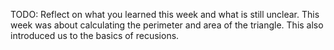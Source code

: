 TODO: Reflect on what you learned this week and what is still unclear.
This week was about calculating the perimeter and area of the triangle.
This also introduced us to the basics of recusions.